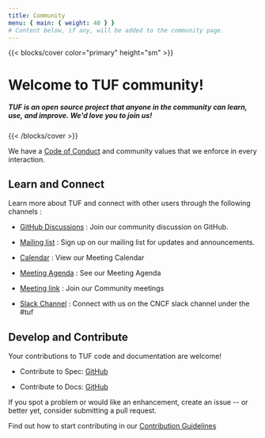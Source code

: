 ```yaml
---
title: Community
menu: { main: { weight: 40 } }
# Content below, if any, will be added to the community page.
---
```


{{< blocks/cover color="primary" height="sm" >}}

<h1>Welcome to TUF community!</h1>
<h5>TUF is an open source project that anyone in the community can learn, use, and improve. We'd love you to join us!

</h5>

{{< /blocks/cover >}}

<div class="container l-container--padded">

<div class="row">

</div>

<div class="row">
<div class="col-12 col-lg-8">

<i class='fas fa-users fa-2xl mt-3 p-2'></i> We have a
[Code of Conduct](https://github.com/cncf/foundation/blob/main/code-of-conduct.md)
and community values that we enforce in every interaction.

## Learn and Connect

Learn more about TUF and connect with other users through the following channels
:

- <i class="fa-brands fa-github mr-1 p-2 fa-xl" style="color: #0082ca"></i>[GitHub Discussions](https://github.com/theupdateframework/community)
  : Join our community discussion on GitHub.

- <i class="fa-solid fa-envelope mr-1 p-2 fa-xl" style="color: #0082ca"></i>[Mailing list](https://groups.google.com/g/theupdateframework?pli=1)
  : Sign up on our mailing list for updates and announcements.

- <i class="fa-regular fa-calendar-days mr-1 p-2 fa-xl" style="color: #0082ca"></i>[Calendar](https://www.cncf.io/calendar)
  : View our Meeting Calendar

- <i class="fa-solid fa-list fa-xl mr-1 p-2" style="color: #0082ca"></i>[Meeting Agenda](https://hackmd.io/jdAk9rmPSpOYUdstbIvbjw)
  : See our Meeting Agenda

- <i class="fa-solid fa-location-dot fa-xl mr-1 p-2" style="color: #0082ca"></i>[Meeting link](https://meet.google.com/jhk-cvuf-icd)
  : Join our Community meetings

- <i class="fa-brands fa-slack fa-xl mr-1 p-2" style="color: #0082ca"></i>[Slack Channel](https://communityinviter.com/apps/cloud-native/cncf)
  : Connect with us on the CNCF slack channel under the #tuf

## Develop and Contribute

Your contributions to TUF code and documentation are welcome!

- Contribute to Spec:
  <i class="fa-brands fa-github mr-1 p-2 fa-xl" style="color: #0082ca"></i>[GitHub](https://github.com/theupdateframework/specification/issues)

- Contribute to Docs:
  <i class="fa-brands fa-github mr-1 p-2 fa-xl" style="color: #0082ca"></i>[GitHub](https://github.com/theupdateframework/theupdateframework.io)

If you spot a problem or would like an enhancement, create an issue -- or better
yet, consider submitting a pull request.

Find out how to start contributing in our
[Contribution Guidelines](https://theupdateframework.readthedocs.io/en/latest/CONTRIBUTING.html)

</div>

